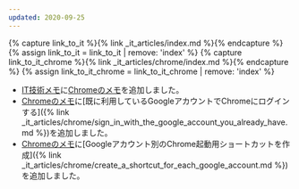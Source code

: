 ```yaml
---
updated: 2020-09-25
---
```

{% capture link_to_it %}{% link _it_articles/index.md %}{% endcapture %}
{% assign link_to_it = link_to_it | remove: 'index' %}
{% capture link_to_it_chrome %}{% link _it_articles/chrome/index.md %}{% endcapture %}
{% assign link_to_it_chrome = link_to_it_chrome | remove: 'index' %}

- [IT技術メモ]({{link_to_it}})に[Chromeのメモ]({{link_to_it_chrome}})を追加しました。
- [Chromeのメモ]({{link_to_it_chrome}})に[既に利用しているGoogleアカウントでChromeにログインする]({% link _it_articles/chrome/sign_in_with_the_google_account_you_already_have.md %})を追加しました。
- [Chromeのメモ]({{link_to_it_chrome}})に[Googleアカウント別のChrome起動用ショートカットを作成]({% link _it_articles/chrome/create_a_shortcut_for_each_google_account.md %})を追加しました。
